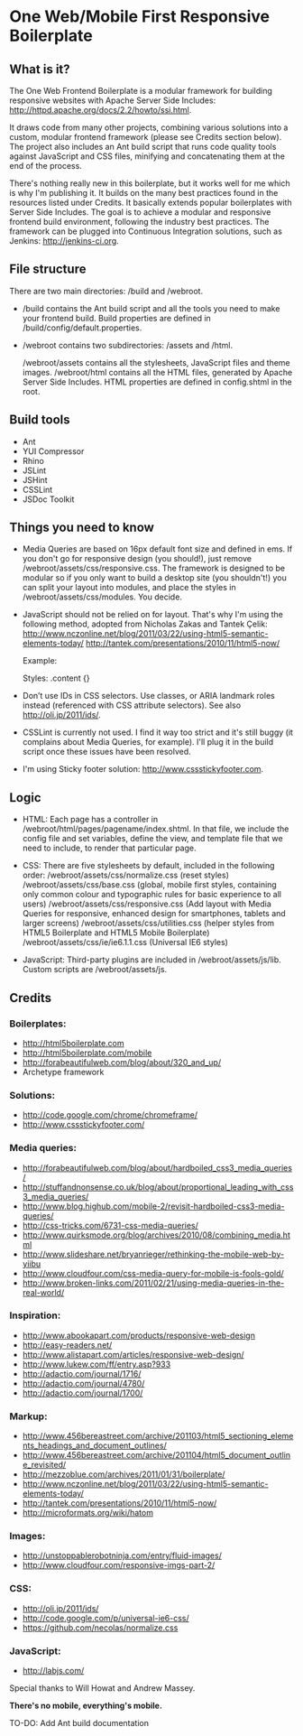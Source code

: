 # One Web/Mobile First Responsive Boilerplate


## What is it? 

The One Web Frontend Boilerplate is a modular framework for building responsive 
websites with Apache Server Side Includes: http://httpd.apache.org/docs/2.2/howto/ssi.html.

It draws code from many other projects, combining various solutions into a custom, 
modular frontend framework (please see Credits section below). The project also 
includes an Ant build script that runs code quality tools against JavaScript and 
CSS files, minifying and concatenating them at the end of the process. 

There's nothing really new in this boilerplate, but it works well for me which is 
why I'm publishing it. It builds on the many best practices found in the resources 
listed under Credits. It basically extends popular boilerplates with Server Side 
Includes. The goal is to achieve a modular and responsive frontend build 
environment, following the industry best practices. The framework can be plugged 
into Continuous Integration solutions, such as Jenkins: http://jenkins-ci.org. 


## File structure

There are two main directories: /build and /webroot.

* /build contains the Ant build script and all the tools you need to make your 
  frontend build. Build properties are defined in /build/config/default.properties.

* /webroot contains two subdirectories: /assets and /html.
  
  /webroot/assets contains all the stylesheets, JavaScript files and theme images.
  /webroot/html contains all the HTML files, generated by Apache Server Side Includes.
  HTML properties are defined in config.shtml in the root.


## Build tools

* Ant 
* YUI Compressor
* Rhino
* JSLint
* JSHint
* CSSLint
* JSDoc Toolkit


## Things you need to know

* Media Queries are based on 16px default font size and defined in ems.
  If you don't go for responsive design (you should!), just remove 
  /webroot/assets/css/responsive.css. The framework is designed to be modular so 
  if you only want to build a desktop site (you shouldn't!) you can split your 
  layout into modules, and place the styles in /webroot/assets/css/modules. 
  You decide.

* JavaScript should not be relied on for layout. That's why I'm using the following 
  method, adopted from Nicholas Zakas and Tantek Çelik: 
  http://www.nczonline.net/blog/2011/03/22/using-html5-semantic-elements-today/
  http://tantek.com/presentations/2010/11/html5-now/

  Example:
  <section>
	  <div class="section content">
	  	<!-- content -->
	  </div>
  </section>

  Styles: 
  .content {}

* Don’t use IDs in CSS selectors. Use classes, or ARIA landmark roles instead 
  (referenced with CSS attribute selectors). See also http://oli.jp/2011/ids/.

* CSSLint is currently not used. I find it way too strict and it's still buggy 
  (it complains about Media Queries, for example). I'll plug it in the build 
  script once these issues have been resolved. 

* I'm using Sticky footer solution: http://www.cssstickyfooter.com.


## Logic

* HTML: Each page has a controller in /webroot/html/pages/pagename/index.shtml.
  In that file, we include the config file and set variables, define the view, and 
  template file that we need to include, to render that particular page.

* CSS: There are five stylesheets by default, included in the following order: 
  /webroot/assets/css/normalize.css (reset styles)
  /webroot/assets/css/base.css (global, mobile first styles, containing only common 
  colour and typographic rules for basic experience to all users)
  /webroot/assets/css/responsive.css (Add layout with Media Queries for responsive, enhanced  design for smartphones, tablets and larger screens)
  /webroot/assets/css/utilities.css (helper styles from HTML5 Boilerplate and HTML5 Mobile Boilerplate)
  /webroot/assets/css/ie/ie6.1.1.css (Universal IE6 styles)

* JavaScript: Third-party plugins are included in /webroot/assets/js/lib.
  Custom scripts are /webroot/assets/js.


## Credits

### Boilerplates:
* http://html5boilerplate.com
* http://html5boilerplate.com/mobile
* http://forabeautifulweb.com/blog/about/320_and_up/
* Archetype framework

### Solutions:
* http://code.google.com/chrome/chromeframe/
* http://www.cssstickyfooter.com/

### Media queries:
* http://forabeautifulweb.com/blog/about/hardboiled_css3_media_queries/
* http://stuffandnonsense.co.uk/blog/about/proportional_leading_with_css3_media_queries/
* http://www.blog.highub.com/mobile-2/revisit-hardboiled-css3-media-queries/
* http://css-tricks.com/6731-css-media-queries/
* http://www.quirksmode.org/blog/archives/2010/08/combining_media.html
* http://www.slideshare.net/bryanrieger/rethinking-the-mobile-web-by-yiibu
* http://www.cloudfour.com/css-media-query-for-mobile-is-fools-gold/
* http://www.broken-links.com/2011/02/21/using-media-queries-in-the-real-world/

### Inspiration:
* http://www.abookapart.com/products/responsive-web-design
* http://easy-readers.net/
* http://www.alistapart.com/articles/responsive-web-design/
* http://www.lukew.com/ff/entry.asp?933
* http://adactio.com/journal/1716/
* http://adactio.com/journal/4780/
* http://adactio.com/journal/1700/

### Markup:
* http://www.456bereastreet.com/archive/201103/html5_sectioning_elements_headings_and_document_outlines/
* http://www.456bereastreet.com/archive/201104/html5_document_outline_revisited/
* http://mezzoblue.com/archives/2011/01/31/boilerplate/
* http://www.nczonline.net/blog/2011/03/22/using-html5-semantic-elements-today/
* http://tantek.com/presentations/2010/11/html5-now/
* http://microformats.org/wiki/hatom

### Images:
* http://unstoppablerobotninja.com/entry/fluid-images/
* http://www.cloudfour.com/responsive-imgs-part-2/

### CSS:
* http://oli.jp/2011/ids/
* http://code.google.com/p/universal-ie6-css/
* https://github.com/necolas/normalize.css

### JavaScript:
* http://labjs.com/


Special thanks to Will Howat and Andrew Massey. 


**There's no mobile, everything's mobile.**


TO-DO:
Add Ant build documentation
